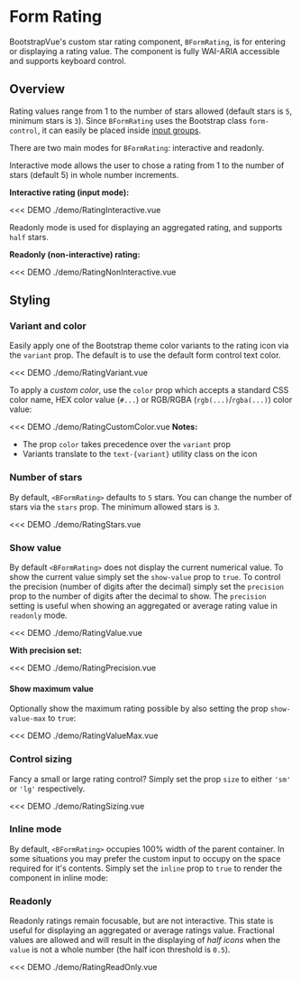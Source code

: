 # Form Rating

<PageHeader>

BootstrapVue's custom star rating component, `BFormRating`, is for entering or displaying a rating value. The component is fully WAI-ARIA accessible and supports keyboard control.

</PageHeader>

## Overview

Rating values range from 1 to the number of stars allowed (default stars is `5`, minimum stars is `3`). Since `BFormRating` uses the Bootstrap class `form-control`, it can easily be placed inside [input groups](/docs/components/input-group.html).

There are two main modes for `BFormRating`: interactive and readonly.

Interactive mode allows the user to chose a rating from 1 to the number of stars (default 5) in whole number increments.

**Interactive rating (input mode):**

<<< DEMO ./demo/RatingInteractive.vue

Readonly mode is used for displaying an aggregated rating, and supports `half` stars.

**Readonly (non-interactive) rating:**

<<< DEMO ./demo/RatingNonInteractive.vue

## Styling

### Variant and color

Easily apply one of the Bootstrap theme color variants to the rating icon via the `variant` prop.
The default is to use the default form control text color.

<<< DEMO ./demo/RatingVariant.vue

To apply a _custom color_, use the `color` prop which accepts a standard CSS color name, HEX color
value (`#...`) or RGB/RGBA (`rgb(...)`/`rgba(...)`) color value:

<<< DEMO ./demo/RatingCustomColor.vue
**Notes:**

- The prop `color` takes precedence over the `variant` prop
- Variants translate to the `text-{variant}` utility class on the icon

### Number of stars

By default, `<BFormRating>` defaults to `5` stars. You can change the number of stars via the
`stars` prop. The minimum allowed stars is `3`.

<<< DEMO ./demo/RatingStars.vue

### Show value

By default `<BFormRating>` does not display the current numerical value. To show the current value
simply set the `show-value` prop to `true`. To control the precision (number of digits after the
decimal) simply set the `precision` prop to the number of digits after the decimal to show. The
`precision` setting is useful when showing an aggregated or average rating value in `readonly` mode.

<<< DEMO ./demo/RatingValue.vue

**With precision set:**

<<< DEMO ./demo/RatingPrecision.vue

#### Show maximum value

Optionally show the maximum rating possible by also setting the prop `show-value-max` to `true`:

<<< DEMO ./demo/RatingValueMax.vue

### Control sizing

Fancy a small or large rating control? Simply set the prop `size` to either `'sm'` or `'lg'`
respectively.

<<< DEMO ./demo/RatingSizing.vue

### Inline mode

By default, `<BFormRating>` occupies 100% width of the parent container. In some situations you
may prefer the custom input to occupy on the space required for it's contents. Simply set the
`inline` prop to `true` to render the component in inline mode:

<!--RatingInline.vue-->

### Readonly

Readonly ratings remain focusable, but are not interactive. This state is useful for displaying an
aggregated or average ratings value. Fractional values are allowed and will result in the displaying
of _half icons_ when the `value` is not a whole number (the half icon threshold is `0.5`).

<<< DEMO ./demo/RatingReadOnly.vue

<ComponentReference :data="data" />

<script lang="ts">
import {data} from '../../data/components/FormRating.data'

export default {
setup() {
return {data}
}
}
</script>

